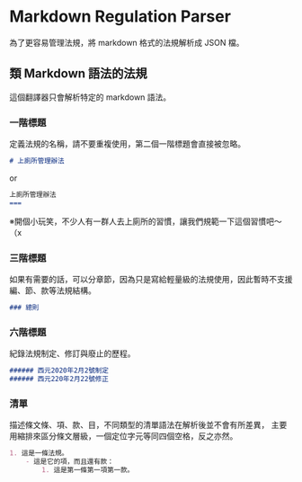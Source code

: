 Markdown Regulation Parser
===
為了更容易管理法規，將 markdown 格式的法規解析成 JSON 檔。

類 Markdown 語法的法規
---
這個翻譯器只會解析特定的 markdown 語法。

### 一階標題
定義法規的名稱，請不要重複使用，第二個一階標題會直接被忽略。

```markdown
# 上廁所管理辦法
```
or
```markdown
上廁所管理辦法
===
```
※開個小玩笑，不少人有一群人去上廁所的習慣，讓我們規範一下這個習慣吧～（x

### 三階標題
如果有需要的話，可以分章節，因為只是寫給輕量級的法規使用，因此暫時不支援編、節、款等法規結構。

```markdown
### 總則
```

### 六階標題
紀錄法規制定、修訂與廢止的歷程。

```markdown
###### 西元2020年2月2號制定
###### 西元220年2月22號修正
```

### 清單
描述條文條、項、款、目，不同類型的清單語法在解析後並不會有所差異，
主要用縮排來區分條文層級，一個定位字元等同四個空格，反之亦然。

```markdown
1. 這是一條法規。
	- 這是它的項，而且還有款：
		1. 這是第一條第一項第一款。
```
